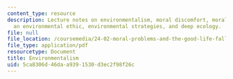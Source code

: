 ```yaml
---
content_type: resource
description: Lecture notes on environmentalism, moral discomfort, moral standing,
  an environmental ethic, environmental strategies, and deep ecology.
file: null
file_location: /coursemedia/24-02-moral-problems-and-the-good-life-fall-2008/5ca8306d46daa9391530d3ec2f98f26c_lec_11.pdf
file_type: application/pdf
resourcetype: Document
title: Environmentalism
uid: 5ca8306d-46da-a939-1530-d3ec2f98f26c
---
```

